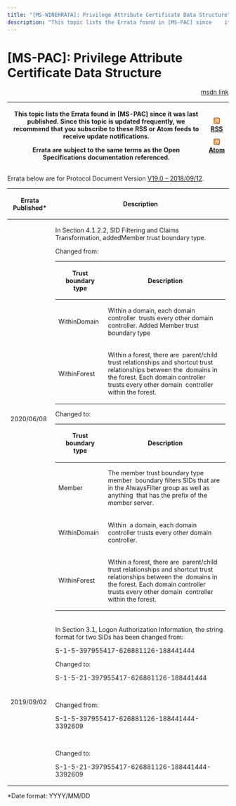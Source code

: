 ```yaml
---
title: "[MS-WINERRATA]: Privilege Attribute Certificate Data Structure"
description: "This topic lists the Errata found in [MS-PAC] since    it was last published. Since this topic is updated frequently, we recommend    that you"
---
```


# [MS-PAC]: Privilege Attribute Certificate Data Structure

<p align="right"><a href="https://msdn.microsoft.com/en-us/library/54e7d766-95ed-4e47-bae3-0904176b5958">msdn link</a></p>
<p> </p>

<table>
 <thead>
  <tr>
   <th>
   <p>This topic lists the Errata found in [MS-PAC] since
   it was last published. Since this topic is updated frequently, we recommend
   that you subscribe to these RSS or Atom feeds to receive update notifications.</p>
   <p>Errata are subject to the same terms as the
   Open Specifications documentation referenced.</p>
   </th>
   <th>
   <p><img id="Picture 376" src="ms-winerrata_files/image002.png"><a href="http://blogs.msdn.com/b/protocol_content_errata/rss.aspx">RSS</a> </p>
   <p><img id="Picture 373" src="ms-winerrata_files/image002.png"><a href="http://blogs.msdn.com/b/protocol_content_errata/atom.aspx">Atom</a> </p>
   <p> </p>
   </th>
  </tr>
 </thead>
</table>

<p>Errata below are for Protocol Document Version <a href="https://docs.microsoft.com/en-us/openspecs/windows_protocols/ms-pac/166d8064-c863-41e1-9c23-edaaa5f36962">V19.0
– 2018/09/12</a>.</p>

<table>
 <thead>
  <tr>
   <th>
   <p>Errata Published*</p>
   </th>
   <th>
   <p>Description</p>
   </th>
  </tr>
 </thead>
 <tr>
  <td>
  <p>2020/06/08</p>
  </td>
  <td>
  <p>In Section 4.1.2.2, SID Filtering and Claims
  Transformation, addedMember trust boundary type.</p>
  <p> </p>
  <p>Changed from:</p>
  <p> </p>
  <table>
   <thead>
    <tr>
     <th>
     <p>Trust boundary type</p>
     </th>
     <th>
     <p>Description</p>
     </th>
    </tr>
   </thead>
   <tr>
    <td>
    <p>WithinDomain</p>
    </td>
    <td>
    <p>Within a domain, each domain controller  trusts
    every other domain controller. Added Member trust boundary type</p>
    </td>
   </tr>
   <tr>
    <td>
    <p>WithinForest</p>
    </td>
    <td>
    <p>Within a forest, there are  parent/child trust
    relationships and shortcut trust relationships between the  domains in the
    forest. Each domain controller trusts every other domain  controller within
    the forest.</p>
    </td>
   </tr>
  </table>
  <p> </p>
  <p>Changed to:</p>
  <p> </p>
  <table>
   <thead>
    <tr>
     <th>
     <p>Trust boundary type</p>
     </th>
     <th>
     <p>Description</p>
     </th>
    </tr>
   </thead>
   <tr>
    <td>
    <p>Member</p>
    </td>
    <td>
    <p>The member trust boundary type member  boundary
    filters SIDs that are in the AlwaysFilter group as well as anything  that
    has the prefix of the member server.</p>
    </td>
   </tr>
   <tr>
    <td>
    <p>WithinDomain</p>
    </td>
    <td>
    <p>Within  a domain, each domain controller trusts
    every other domain controller.</p>
    </td>
   </tr>
   <tr>
    <td>
    <p>WithinForest</p>
    </td>
    <td>
    <p>Within a forest, there are  parent/child trust
    relationships and shortcut trust relationships between the  domains in the
    forest. Each domain controller trusts every other domain  controller within
    the forest.</p>
    </td>
   </tr>
  </table>
  <p>
  </td>
 </tr>
 <tr>
  <td>
  <p>2019/09/02</p>
  </td>
  <td>
  <p>In Section 3.1, Logon Authorization
  Information&#8203;, the string format for two SIDs has been changed from:</p>
  <p> </p>
  <p>S-1-5-397955417-626881126-188441444&#8203;</p>
  <p> </p>
  <p>Changed to:&#8203;</p>
  <p> </p>
  <p>S-1-5-21-397955417-626881126-188441444&#8203;</p>
  <p>&#8203;</p>
  <p>Changed from:&#8203;</p>
  <p> </p>
  <p>S-1-5-397955417-626881126-188441444-3392609&#8203;</p>
  <p>&#8203;</p>
  <p>Changed to:&#8203;</p>
  <p> </p>
  <p>S-1-5-21-397955417-626881126-188441444-3392609</p>
  </td>
 </tr>
</table>

<p>*Date format: YYYY/MM/DD</p>


                